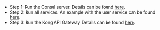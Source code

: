 - Step 1: Run the Consul server. Details can be found [here](./consulRegistryServer/readme.md).
- Step 2: Run all services. An example with the user service can be found [here](./services/users/readme.md).
- Step 3: Run the Kong API Gateway. Details can be found [here](./kongAPI/readme.md).
